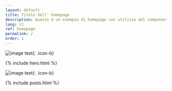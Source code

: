 ```yaml
---
layout: default
title: Titolo dell' homepage
description: Questo è un esempio di homepage con utilizzo del componente "hero"
lang: it
ref: homepage
permalink: /
order: 1
---
```


![image test](/github_pages-test/assets/images/b.svg){: .icon-b}

{% include hero.html %}

![image test](/github_pages-test/assets/images/b.svg){: .icon-b}
<main class="container my-4" markdown="1">

{% include posts.html %}

</main>

